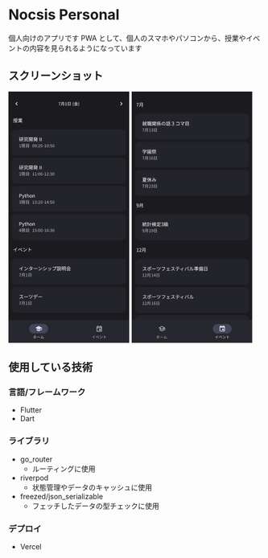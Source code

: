 # Nocsis Personal

個人向けのアプリです
PWA として、個人のスマホやパソコンから、授業やイベントの内容を見られるようになっています

## スクリーンショット

![](/docs/images/personal_home.png)
![](/docs/images/personal_events.png)

## 使用している技術

### 言語/フレームワーク

- Flutter
- Dart

### ライブラリ

- go_router
  - ルーティングに使用
- riverpod
  - 状態管理やデータのキャッシュに使用
- freezed/json_serializable
  - フェッチしたデータの型チェックに使用

### デプロイ

- Vercel
